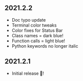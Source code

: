 ## 2021.2.2

- Doc typo update
- Terminal color tweaks 
- Color fixes for Status Bar
- Class names = dark blue!
- Function calls = light blue!
- Python keywords no longer italic

## 2021.2.1

- Initial release 🎉!
